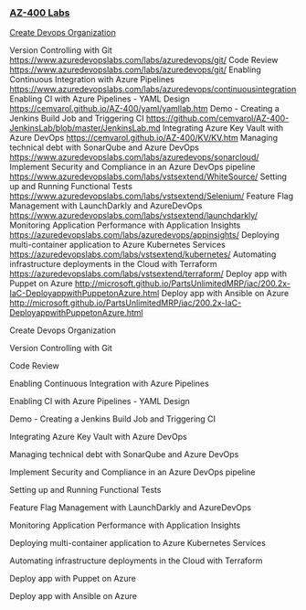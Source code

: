 ### [AZ-400 Labs](https://github.com/cemvarol/cemvarol.github.io/tree/main/Labs/400)


[Create Devops Organization](hhttps://app.vsaex.visualstudio.com/signup)

Version Controlling with Git	https://www.azuredevopslabs.com/labs/azuredevops/git/
Code Review 	https://www.azuredevopslabs.com/labs/azuredevops/git/
Enabling Continuous Integration with Azure Pipelines	https://www.azuredevopslabs.com/labs/azuredevops/continuousintegration
Enabling CI with Azure Pipelines - YAML Design	https://cemvarol.github.io/AZ-400/yaml/yamllab.htm
Demo - Creating a Jenkins Build Job and Triggering CI	https://github.com/cemvarol/AZ-400-JenkinsLab/blob/master/JenkinsLab.md
Integrating Azure Key Vault with Azure DevOps	https://cemvarol.github.io/AZ-400/KV/KV.htm
Managing technical debt with SonarQube and Azure DevOps	https://www.azuredevopslabs.com/labs/azuredevops/sonarcloud/
Implement Security and Compliance in an Azure DevOps pipeline	https://www.azuredevopslabs.com/labs/vstsextend/WhiteSource/
Setting up and Running Functional Tests	https://www.azuredevopslabs.com/labs/vstsextend/Selenium/
Feature Flag Management with LaunchDarkly and AzureDevOps	https://www.azuredevopslabs.com/labs/vstsextend/launchdarkly/
Monitoring Application Performance with Application Insights	https://azuredevopslabs.com/labs/azuredevops/appinsights/
Deploying multi-container application to Azure Kubernetes Services	https://azuredevopslabs.com/labs/vstsextend/kubernetes/
Automating infrastructure deployments in the Cloud with Terraform	https://azuredevopslabs.com/labs/vstsextend/terraform/
Deploy app with Puppet on Azure	http://microsoft.github.io/PartsUnlimitedMRP/iac/200.2x-IaC-DeployappwithPuppetonAzure.html
Deploy app with Ansible on Azure	http://microsoft.github.io/PartsUnlimitedMRP/iac/200.2x-IaC-DeployappwithPuppetonAzure.html





Create Devops Organization

Version Controlling with Git

Code Review 

Enabling Continuous Integration with Azure Pipelines

Enabling CI with Azure Pipelines - YAML Design

Demo - Creating a Jenkins Build Job and Triggering CI

Integrating Azure Key Vault with Azure DevOps

Managing technical debt with SonarQube and Azure DevOps

Implement Security and Compliance in an Azure DevOps pipeline

Setting up and Running Functional Tests

Feature Flag Management with LaunchDarkly and AzureDevOps

Monitoring Application Performance with Application Insights

Deploying multi-container application to Azure Kubernetes Services

Automating infrastructure deployments in the Cloud with Terraform

Deploy app with Puppet on Azure

Deploy app with Ansible on Azure



